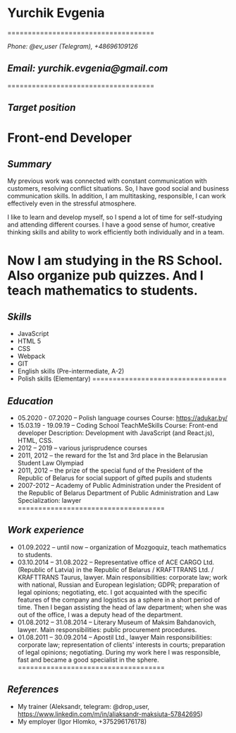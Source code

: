 # **Yurchik Evgenia**
====================================

_Phone: @ev_user (Telegram), +48696109126_

## _Email: yurchik.evgenia@gmail.com_
====================================
## _Target position_

Front-end Developer
===================================
## _Summary_

My previous work was connected with constant communication with customers, resolving conflict situations. So, I have good social and business communication skills. In addition, I am multitasking, responsible, I can work effectively even in the stressful atmosphere.

I like to learn and develop myself, so I spend a lot of time for self-studying and attending different courses.
I have a good sense of humor, creative thinking skills and ability to work efficiently both individually and in a team.

Now I am studying in the RS School.
Also organize pub quizzes. And I teach mathematics to students.
===================================
## _Skills_

- JavaScript
- HTML 5
- CSS
- Webpack
- GIT
- English skills (Pre-intermediate, A-2)
- Polish skills (Elementary)
=================================
## _Education_

- 05.2020 - 07.2020 – Polish language courses
  Course: https://adukar.by/
- 15.03.19 - 19.09.19 – Coding School TeachMeSkills
  Course: Front-end developer
  Description: Development with JavaScript (and React.js), HTML, CSS.
- 2012 – 2019 – various jurisprudence courses
- 2011, 2012 – the reward for the 1st and 3rd place in the Belarusian Student Law Olympiad
- 2011, 2012 – the prize of the special fund of the President of the Republic of Belarus for social support of gifted pupils and students
- 2007-2012 – Academy of Public Administration under the President of the Republic of Belarus
  Department of Public Administration and Law
  Specialization: lawyer
====================================
## _Work experience_

- 01.09.2022 – until now – organization of Mozgoquiz, teach mathematics to students.
- 03.10.2014 – 31.08.2022 – Representative office of ACE CARGO Ltd. (Republic of Latvia) in the Republic of Belarus / KRAFTTRANS Ltd. / KRAFTTRANS Taurus, lawyer.
  Main responsibilities: corporate law; work with national, Russian and European legislation; GDPR; preparation of legal opinions; negotiating, etc.
  I got acquainted with the specific features of the company and logistics as a sphere in a short period of time. Then I began assisting the head of law department; when she was out of the office, I was a deputy head of the department.
- 01.08.2012 – 31.08.2014 – Literary Museum of Maksim Bahdanovich, lawyer.
  Main responsibilities: public procurement procedures.
- 01.08.2011 – 30.09.2014 – Apostil Ltd., lawyer
  Main responsibilities: corporate law; representation of clients' interests in courts; preparation of legal opinions; negotiating.
  During my work here I was responsible, fast and became a good specialist in the sphere.
====================================
## _References_

- My trainer (Aleksandr, telegram: @drop_user, https://www.linkedin.com/m/in/aliaksandr-maksiuta-57842695)
- My employer (Igor Hlomko, +375296176178)

